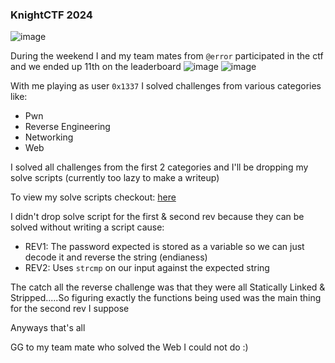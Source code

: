 <h3> KnightCTF 2024 </h3>

![image](https://github.com/h4ckyou/h4ckyou.github.io/assets/127159644/028cfd1b-0727-4d3d-8b0f-f89a05bf2bb0)

During the weekend I and my team mates from `@error` participated in the ctf and we ended up 11th on the leaderboard
![image](https://github.com/h4ckyou/h4ckyou.github.io/assets/127159644/a04f7e92-2c5a-4f04-a8ea-94e112506552)
![image](https://github.com/h4ckyou/h4ckyou.github.io/assets/127159644/40c61e84-0ca1-4bcc-b723-2c9267e3a9d9)

With me playing as user `0x1337` I solved challenges from various categories like:
- Pwn
- Reverse Engineering
- Networking
- Web

I solved all challenges from the first 2 categories and I'll be dropping my solve scripts (currently too lazy to make a writeup)

To view my solve scripts checkout: [here](https://github.com/h4ckyou/h4ckyou.github.io/tree/main/posts/ctf/knightctf24)

I didn't drop solve script for the first & second rev because they can be solved without writing a script cause:
- REV1: The password expected is stored as a variable so we can just decode it and reverse the string (endianess)
- REV2: Uses `strcmp` on our input against the expected string

The catch all the reverse challenge was that they were all Statically Linked & Stripped.....So figuring exactly the functions being used was the main thing for the second rev I suppose

Anyways that's all

GG to my team mate who solved the Web I could not do :)
